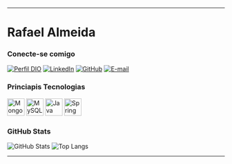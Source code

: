 
---
# Rafael Almeida


### Conecte-se comigo
[![Perfil DIO](https://img.shields.io/badge/-Meu%20Perfil%20na%20DIO-30A3DC?style=for-the-badge)](https://www.dio.me/users/rafaelalmeidasa)
[![LinkedIn](https://img.shields.io/badge/-LinkedIn-000?style=for-the-badge&logo=linkedin&logoColor=30A3DC)](https://www.linkedin.com/in/rafaelalmeida-dev/)
[![GitHub](https://img.shields.io/badge/GitHub-000?style=for-the-badge&logo=github&logoColor=30A3DC)](https://github.com/ralmeidasa)
[![E-mail](https://img.shields.io/badge/-Email-000?style=for-the-badge&logo=microsoft-outlook&logoColor=E94D5F)](mailto:rafaelalmeidasa@gmail.com)


### Princiapis Tecnologias
<img src="https://cdn.jsdelivr.net/gh/devicons/devicon/icons/mongodb/mongodb-plain.svg" width="40" height="40" alt="MongoDB"/>
<img src="https://cdn.jsdelivr.net/gh/devicons/devicon/icons/mysql/mysql-original.svg" width="40" height="40" alt="MySQL"/>
<img src="https://cdn.jsdelivr.net/gh/devicons/devicon/icons/java/java-original.svg" width="40" height="40" alt="Java"/>
<img src="https://cdn.jsdelivr.net/gh/devicons/devicon/icons/spring/spring-original.svg" width="40" height="40" alt="Spring"/>



### GitHub Stats
![GitHub Stats](https://github-readme-stats.vercel.app/api?username=ralmeidasa&theme=transparent&bg_color=000&border_color=30A3DC&show_icons=true&icon_color=30A3DC&title_color=E94D5F&text_color=FFF)
![Top Langs](https://github-readme-stats-git-masterrstaa-rickstaa.vercel.app/api/top-langs/?username=ralmeidasa&layout=compact&bg_color=000&border_color=30A3DC&title_color=E94D5F&text_color=FFF)

---
